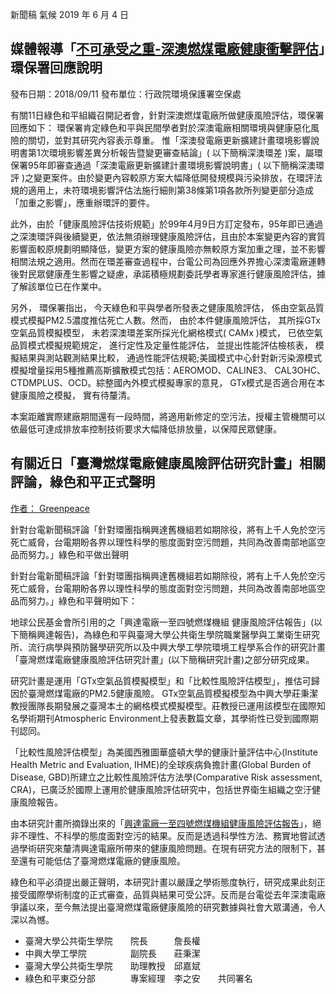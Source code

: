 

新聞稿 氣候
 2019 年 6 月 4 日

## 媒體報導「[不可承受之重-深澳燃煤電廠健康衝擊評估][gp_shenao]」環保署回應說明

發布日期：2018/09/11 發布單位：行政院環境保護署空保處

有關11日綠色和平組織召開記者會，針對深澳燃煤電廠所做健康風險評估，環保署回應如下：
環保署肯定綠色和平與民間學者對於深澳電廠相關環境與健康惡化風險的關切，並對其研究內容表示尊重。
惟「深澳發電廠更新擴建計畫環境影響說明書第1次環境影響差異分析報告暨變更審查結論」( 以下簡稱深澳環差 )案，屬環保署95年即審查通過「深澳電廠更新擴建計畫環境影響說明書」( 以下簡稱深澳環評 )之變更案件。由於變更內容較原方案大幅降低開發規模與污染排放，在環評法規的適用上，未符環境影響評估法施行細則第38條第1項各款所列變更部分造成「加重之影響」，應重辦環評的要件。

此外，由於「健康風險評估技術規範」於99年4月9日方訂定發布，95年即已通過之深澳環評與後續變更，依法無須辦理健康風險評估，且由於本案變更內容的實質影響面較原規劃明顯降低，變更方案的健康風險亦無較原方案加重之理，並不影響相關法規之適用。然而在環差審查過程中，台電公司為回應外界擔心深澳電廠運轉後對民眾健康產生影響之疑慮，承諾積極規劃委託學者專家進行健康風險評估，據了解該單位已在作業中。

另外， 環保署指出， 今天綠色和平與學者所發表之健康風險評估， 係由空氣品質模式模擬PM2.5濃度推估死亡人數。然而， 由於本件健康風險評估， 其所採GTx空氣品質模擬模型， 未若深澳環差案所採光化網格模式( CAMx )模式， 已依空氣品質模式模擬規範規定， 進行定性及定量性能評估， 並提出性能評估檢核表， 模擬結果與測站觀測結果比較， 通過性能評估規範;美國模式中心針對新污染源模式模擬增量採用5種推薦高斯擴散模式包括：AEROMOD、CALINE3、 CAL3OHC、CTDMPLUS、OCD。綜整國內外模式模擬專家的意見， GTx模式是否適合用在本健康風險之模擬， 實有待釐清。

本案距離實際建廠期間還有一段時間，將適用新修定的空污法，授權主管機關可以依最低可達成排放率控制技術要求大幅降低排放量，以保障民眾健康。

## 有關近日「臺灣燃煤電廠健康風險評估研究計畫」相關評論，綠色和平正式聲明

[作者： Greenpeace][resp]

針對台電新聞稿評論「針對環團指稱興達舊機組若如期除役，將有上千人免於空污死亡威脅，台電期盼各界以理性科學的態度面對空污問題，共同為改善南部地區空品而努力。」綠色和平做出聲明

針對台電新聞稿評論「針對環團指稱興達舊機組若如期除役，將有上千人免於空污死亡威脅，台電期盼各界以理性科學的態度面對空污問題，共同為改善南部地區空品而努力。」綠色和平聲明如下：

地球公民基金會所引用的之「興達電廠一至四號燃煤機組 健康風險評估報告」(以下簡稱興達報告)，為綠色和平與臺灣大學公共衛生學院職業醫學與工業衛生研究所、流行病學與預防醫學研究所以及中興大學工學院環境工程學系合作的研究計畫「臺灣燃煤電廠健康風險評估研究計畫」(以下簡稱研究計畫)之部分研究成果。

研究計畫是運用「GTx空氣品質模擬模型」和「比較性風險評估模型」，推估可歸因於臺灣燃煤電廠的PM2.5健康風險。
GTx空氣品質模擬模型為中興大學莊秉潔教授團隊長期發展之臺灣本土的網格模式模擬模型。莊教授已運用該模型在國際知名學術期刊Atmospheric Environment上發表數篇文章，其學術性已受到國際期刊認同。

「比較性風險評估模型」為美國西雅圖華盛頓大學的健康計量評估中心(Institute Health Metric and Evaluation, IHME)的全球疾病負擔計畫(Global Burden of Disease, GBD)所建立之比較性風險評估方法學(Comparative Risk assessment, CRA)，已廣泛於國際上運用於健康風險評估研究中，包括世界衛生組織之空汙健康風險報告。

由本研究計畫所摘錄出來的「[興達電廠一至四號燃煤機組健康風險評估報告][gp_xingda]」，絕非不理性、不科學的態度面對空污的結果。反而是透過科學性方法、務實地嘗試透過學術研究來釐清興達電廠所帶來的健康風險問題。在現有研究方法的限制下，甚至還有可能低估了臺灣燃煤電廠的健康風險。

綠色和平必須提出嚴正聲明，本研究計畫以嚴謹之學術態度執行，研究成果此刻正接受國際學術制度的正式審查，品質與結果可受公評。反而是台電從去年深澳電廠爭議以來，至今無法提出臺灣燃煤電廠健康風險的研究數據與社會大眾溝通，令人深以為憾。

- 臺灣大學公共衛生學院　　院長　　　詹長權
- 中興大學工學院　　　　　副院長　　莊秉潔
- 臺灣大學公共衛生學院　　助理教授　邱嘉斌
- 綠色和平東亞分部　　　　專案經理　李之安　　共同署名

[gp_shenao]: <https://www.greenpeace.org/static/planet4-taiwan-stateless/2018/09/d9e7575a-20180911-health_risk_report.pdf> "不可承受之重！深澳燃煤電廠營運後15年恐累積逾500件死亡案例"
[gp_xingda]: <https://www.greenpeace.org/static/planet4-taiwan-stateless/2020/06/b8cc716c-興達電廠健康風險評估報告.pdf> "興達舊機組若如期除役，將有上千人免於空污死亡威脅"
[resp]: <https://www.greenpeace.org/taiwan/press/1675/有關近日「臺灣燃煤電廠健康風險評估研究計畫」/> "有關近日「臺灣燃煤電廠健康風險評估研究計畫」相關評論，綠色和平正式聲明"
